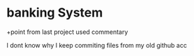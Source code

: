 # banking System

+point from last project
used commentary

I dont know why I keep commiting files from my old github acc
